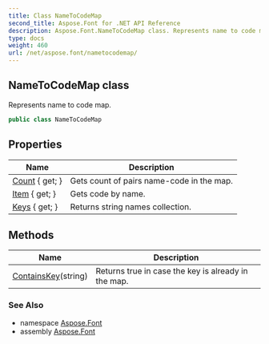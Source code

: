 ```yaml
---
title: Class NameToCodeMap
second_title: Aspose.Font for .NET API Reference
description: Aspose.Font.NameToCodeMap class. Represents name to code map
type: docs
weight: 460
url: /net/aspose.font/nametocodemap/
---
```

## NameToCodeMap class

Represents name to code map.

```csharp
public class NameToCodeMap
```

## Properties

| Name | Description |
| --- | --- |
| [Count](../../aspose.font/nametocodemap/count/) { get; } | Gets count of pairs name-code in the map. |
| [Item](../../aspose.font/nametocodemap/item/) { get; } | Gets code by name. |
| [Keys](../../aspose.font/nametocodemap/keys/) { get; } | Returns string names collection. |

## Methods

| Name | Description |
| --- | --- |
| [ContainsKey](../../aspose.font/nametocodemap/containskey/)(string) | Returns true in case the key is already in the map. |

### See Also

* namespace [Aspose.Font](../../aspose.font/)
* assembly [Aspose.Font](../../)


